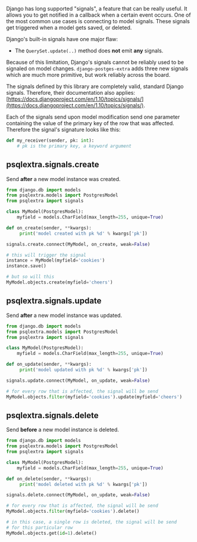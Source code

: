 Django has long supported "signals", a feature that can be really useful. It allows you to get notified in a callback when a certain event occurs. One of the most common use cases is connecting to model signals. These signals get triggered when a model gets saved, or deleted.

Django's built-in signals have one major flaw:

* The `QuerySet.update(..)` method does **not** emit **any** signals.

Because of this limitation, Django's signals cannot be reliably used to be signaled on model changes. `django-postges-extra` adds three new signals which are much more primitive, but work reliably across the board.

The signals defined by this library are completely valid, standard Django signals. Therefore, their documentation also applies: [https://docs.djangoproject.com/en/1.10/topics/signals/](https://docs.djangoproject.com/en/1.10/topics/signals/).

Each of the signals send upon model modification send one parameter containing the value of the primary key of the row that was affected. Therefore the signal's signature looks like this:

```python
def my_receiver(sender, pk: int):
    # pk is the primary key, a keyword argument
```

## psqlextra.signals.create
Send **after** a new model instance was created.

```python
from django.db import models
from psqlextra.models import PostgresModel
from psqlextra import signals

class MyModel(PostgresModel):
    myfield = models.CharField(max_length=255, unique=True)

def on_create(sender, **kwargs):
     print('model created with pk %d' % kwargs['pk'])

signals.create.connect(MyModel, on_create, weak=False)

# this will trigger the signal
instance = MyModel(myfield='cookies')
instance.save()

# but so will this
MyModel.objects.create(myfield='cheers')
```

## psqlextra.signals.update
Send **after** a new model instance was updated.

```python
from django.db import models
from psqlextra.models import PostgresModel
from psqlextra import signals

class MyModel(PostgresModel):
    myfield = models.CharField(max_length=255, unique=True)

def on_update(sender, **kwargs):
     print('model updated with pk %d' % kwargs['pk'])

signals.update.connect(MyModel, on_update, weak=False)

# for every row that is affected, the signal will be send
MyModel.objects.filter(myfield='cookies').update(myfield='cheers')
```

## psqlextra.signals.delete
Send **before** a new model instance is deleted.

```python
from django.db import models
from psqlextra.models import PostgresModel
from psqlextra import signals

class MyModel(PostgresModel):
    myfield = models.CharField(max_length=255, unique=True)

def on_delete(sender, **kwargs):
     print('model deleted with pk %d' % kwargs['pk'])

signals.delete.connect(MyModel, on_update, weak=False)

# for every row that is affected, the signal will be send
MyModel.objects.filter(myfield='cookies').delete()

# in this case, a single row is deleted, the signal will be send
# for this particular row
MyModel.objects.get(id=1).delete()
```
